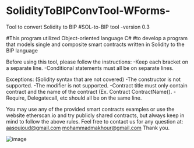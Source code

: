 # SolidityToBIPConvTool-WForms-
Tool to convert Solidity to BIP 
#SOL-to-BIP tool -version 0.3

#This program utilized Object-oriented language C# 
#to develop a program that models single and composite smart contracts written in Solidity to the BIP language


Before using this tool, please follow the instructions:
-Keep each bracket on a separate line.
-Conditional statements must all be on separate lines.


Exceptions: (Solidity syntax that are not covered)
-The constructor is not supported.
-The modifier is not supported.
-Contract title must only contain contract and the name of the contract (Ex. Contract ContractName{).
-Require, Delegatecall, etc should all be on the same line.


You may use any of the provided smart contracts examples or use the website etherscan.io and try publicly shared contracts, but always keep in mind to follow the above rules. 
Feel free to contact us for any question at:
aasoujoud@gmail.com
mohammadmakhour@gmail.com
Thank you.

![image](https://user-images.githubusercontent.com/42418822/190000385-bf6084e3-5fd2-46e0-adc0-2084bfa38f36.png)
